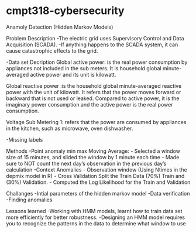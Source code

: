 # cmpt318-cybersecurity

Anamoly Detection (Hidden Markov Models)

Problem Description
-The electric grid uses Supervisory Control and Data Acquisition (SCADA).
-If anything happens to the SCADA system, it can cause catastrophic effects to the grid.

-Data set Decription
Global active power: is the real power consumption by appliances not included in the sub meters. It is household global minute-averaged active power and its unit is kilowatt. 

Global reactive power :is the  household global minute-averaged reactive power with the unit of kilowatt. It refers that the power moves forward or backward that is not used or leaked. Compared to active power, it is the imaginary power consumption and the active power is the real power consumption.

Voltage
Sub Metering 1: refers that the power are consumed by appliances in the kitchen, such as microwave, oven dishwasher.

-Missing labels

Methods
-Point anomaly
	min max
	Moving Average:
		- Selected a window size of 15 minutes, and slided the window by 1 minute each time
		- Made sure to NOT count the next day’s observation in the previous day’s calculation
-Context Anomalies
	- Observation window (Using Ntimes in the depmix model in R)
	- Cross Validation Split the Train Data (70%) Train and (30%) Validation.
	- Computed the Log Likelihood for the Train and Validation


Challanges
-Intial parameters of the hidden markov model
-Data verification
-Finding anomalies

Lessons learned
-Working with HMM models, learnt how to train data set more efficiently for better robustness.
-Designing an HMM model requires you to recognize the patterns in the data to determine what window to use

